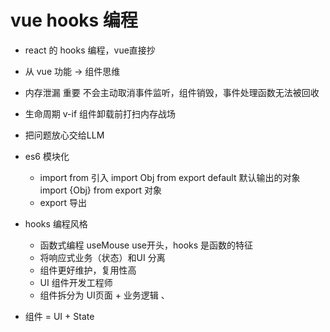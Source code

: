 # vue hooks 编程

- react 的 hooks 编程，vue直接抄
- 从 vue 功能 -> 组件思维
- 内存泄漏 重要
    不会主动取消事件监听，组件销毁，事件处理函数无法被回收
- 生命周期 v-if 组件卸载前打扫内存战场
- 把问题放心交给LLM

- es6 模块化
   - import from 引入
        import Obj from    export default 默认输出的对象
        import {Obj} from  export 对象
   - export 导出 

- hooks 编程风格
   - 函数式编程
        useMouse  use开头，hooks 是函数的特征
   - 将响应式业务（状态）和UI 分离
   - 组件更好维护，复用性高
   - UI 组件开发工程师
   - 组件拆分为 UI页面 + 业务逻辑 、

- 组件 = UI + State 
